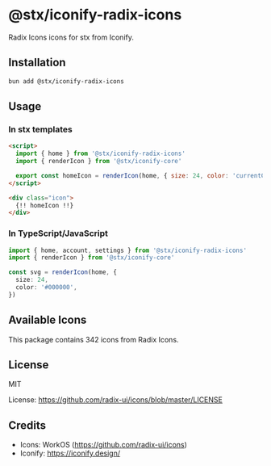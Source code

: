 # @stx/iconify-radix-icons

Radix Icons icons for stx from Iconify.

## Installation

```bash
bun add @stx/iconify-radix-icons
```

## Usage

### In stx templates

```html
<script>
  import { home } from '@stx/iconify-radix-icons'
  import { renderIcon } from '@stx/iconify-core'

  export const homeIcon = renderIcon(home, { size: 24, color: 'currentColor' })
</script>

<div class="icon">
  {!! homeIcon !!}
</div>
```

### In TypeScript/JavaScript

```typescript
import { home, account, settings } from '@stx/iconify-radix-icons'
import { renderIcon } from '@stx/iconify-core'

const svg = renderIcon(home, {
  size: 24,
  color: '#000000',
})
```

## Available Icons

This package contains 342 icons from Radix Icons.

## License

MIT

License: https://github.com/radix-ui/icons/blob/master/LICENSE

## Credits

- Icons: WorkOS (https://github.com/radix-ui/icons)
- Iconify: https://iconify.design/
